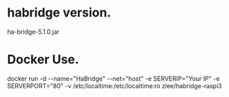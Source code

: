 # habridge version.
ha-bridge-5.1.0.jar
# Docker Use.
docker run -d --name="HaBridge" --net="host" -e SERVERIP="Your IP" -e SERVERPORT="80" -v /etc/localtime:/etc/localtime:ro zlee/habridge-raspi3
